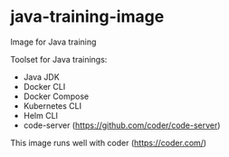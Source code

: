 # java-training-image

Image for Java training

Toolset for Java trainings:

- Java JDK
- Docker CLI
- Docker Compose
- Kubernetes CLI
- Helm CLI
- code-server (https://github.com/coder/code-server)

This image runs well with coder (https://coder.com/)
